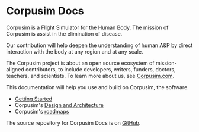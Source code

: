 # Corpusim Docs

Corpusim is a Flight Simulator for the Human Body. The mission of Corpusim is assist in the elimination of disease. 

Our contribution will help deepen the understanding of human A&P by direct interaction with the body at any region and at any scale.

The Corpusim project is about an open source ecosystem of mission-aligned contributors, to include developers, writers, funders, doctors, teachers, and scientists. To learn more about us, see [Corpusim.com](https://corpusim.com).

This documentation will help you use and build on Corpusim, the software. 

- [Getting Started](getting-started.md)
- Corpusim's [Design and Architecture](software_reference/design_and_architecture.md)
- Corpusim's [roadmaps](roadmaps.md)



The source repository for Corpusim Docs is on [GitHub](https://github.com/Corpusim/corpusim-docs).

